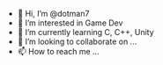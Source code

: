 - 👋 Hi, I’m @dotman7
- 👀 I’m interested in Game Dev
- 🌱 I’m currently learning C, C++, Unity
- 💞️ I’m looking to collaborate on ...
- 📫 How to reach me ...

<!---
dotman7/dotman7 is a ✨ special ✨ repository because its `README.md` (this file) appears on your GitHub profile.
You can click the Preview link to take a look at your changes.
--->
